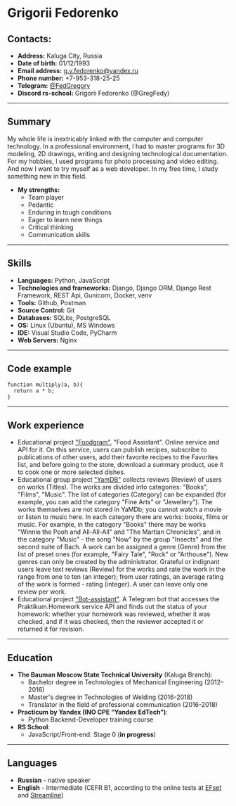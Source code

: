 # Grigorii Fedorenko

## Contacts:

- **Address:** Kaluga City, Russia
- **Date of birth:** 01/12/1993
- **Email address:** g.v.fedorenko@yandex.ru
- **Phone number:** +7-953-318-25-25
- **Telegram:** [@FedGregory](https://t.me/FedGregory)
- **Discord rs-school:** Grigorii Fedorenko (@GregFedy)

---

## Summary

My whole life is inextricably linked with the computer and computer technology. In a professional environment, I had to master programs for 3D modeling, 2D drawings, writing and designing technological documentation. For my hobbies, I used programs for photo processing and video editing. And now I want to try myself as a web developer. In my free time, I study something new in this field.
- **My strengths:**
   - Team player
   - Pedantic
   - Enduring in tough conditions
   - Eager to learn new things
   - Critical thinking
   - Communication skills

---

## Skills

- **Languages:** Python, JavaScript
- **Technologies and frameworks:** Django, Django ORM, Django Rest Framework, REST Api, Gunicorn, Docker, venv
- **Tools:** Github, Postman
- **Source Control:** Git
- **Databases:** SQLite, PostgreSQL
- **OS:** Linux (Ubuntu), MS Windows
- **IDE:** Visual Studio Code, PyCharm
- **Web Servers:** Nginx

---

## Code example
```
function multiply(a, b){
  return a * b;
}
```

---

## Work experience

- Educational project ["Foodgram"](https://github.com/GregFedy/foodgram-project-react), "Food Assistant". Online service and API for it. On this service, users can publish recipes, subscribe to publications of other users, add their favorite recipes to the Favorites list, and before going to the store, download a summary product, use it to cook one or more selected dishes.
- Educational group project ["YamDB"](https://github.com/GregFedy/yamdb_final) collects reviews (Review) of users on works (Titles). The works are divided into categories: "Books", "Films", "Music". The list of categories (Category) can be expanded (for example, you can add the category "Fine Arts" or "Jewellery"). The works themselves are not stored in YaMDb; you cannot watch a movie or listen to music here. In each category there are works: books, films or music. For example, in the category "Books" there may be works "Winnie the Pooh and All-All-All" and "The Martian Chronicles", and in the category "Music" - the song "Now" by the group "Insects" and the second suite of Bach. 
A work can be assigned a genre (Genre) from the list of preset ones (for example, "Fairy Tale", "Rock" or "Arthouse"). New genres can only be created by the administrator.
Grateful or indignant users leave text reviews (Review) for the works and rate the work in the range from one to ten (an integer); from user ratings, an average rating of the work is formed - rating (integer). A user can leave only one review per work.
- Educational project ["Bot-assistant"](https://github.com/GregFedy/homework_bot). A Telegram bot that accesses the Praktikum.Homework service API and finds out the status of your homework: whether your homework was reviewed, whether it was checked, and if it was checked, then the reviewer accepted it or returned it for revision.

---

## Education

- **The Bauman Moscow State Technical University** (Kaluga Branch):
    -  Bachelor degree in Technologies of Mechanical Engineering (2012–2016)
    -  Master's degree in Technologies of Welding (2016-2018)
    -  Translator in the field of professional communication (2016-2018)
- **Practicum by Yandex (INO CPE “Yandex EdTech”)**:
    - Python Backend-Developer training course
- **RS School**:
    - JavaScript/Front-end. Stage 0 (**in progress**)

---

## Languages

- **Russian** - native speaker
- **English** - Intermediate (CEFR B1, according to the online tests at [EFset](www.efset.org) and [Streamline](https://test.str.by/))